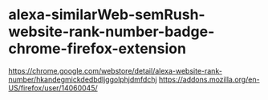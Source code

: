 # alexa-similarWeb-semRush-website-rank-number-badge-chrome-firefox-extension
https://chrome.google.com/webstore/detail/alexa-website-rank-number/hkandegmickdedbdljggolphjdmfdchj
https://addons.mozilla.org/en-US/firefox/user/14060045/
